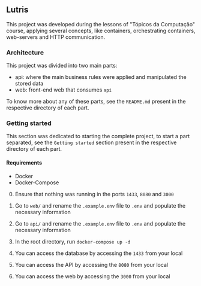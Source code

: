 ## Lutris

This project was developed during the lessons of "Tópicos da Computação" course, applying several concepts, like containers, orchestrating containers, web-servers and HTTP communication.

### Architecture

This project was divided into two main parts:

- api: where the main business rules were applied and manipulated the stored data
- web: front-end web that consumes `api`

To know more about any of these parts, see the `README.md` present in the respective directory of each part.

### Getting started

This section was dedicated to starting the complete project, to start a part separated, see the `Getting started` section present in the respective directory of each part.

#### Requirements

- Docker
- Docker-Compose

0. Ensure that nothing was running in the ports `1433`, `8080` and `3000`

1. Go to `web/` and rename the `.example.env` file to `.env` and populate the necessary information

2. Go to `api/` and rename the `.example.env` file to `.env` and populate the necessary information

3. In the root directory, run `docker-compose up -d`

4. You can access the database by accessing the `1433` from your local

5. You can access the API by accessing the `8080` from your local

6. You can access the web by accessing the `3000` from your local
